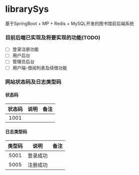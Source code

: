 # librarySys
基于SpringBoot + MP + Redis + MySQL开发的图书馆前后端系统

### 目前后端已实现及将要实现的功能(TODO)
* [ ] 登录注册功能
* [ ] 用户后台
* [ ] 管理员后台
* [ ] 用户端-借阅列表及续借功能

### 网站状态码及日志类型码
#### 状态码
|状态码|说明|备注|
|:-:|:-:|:-:|
|1001|||

#### 日志类型码
|类型码|说明|备注|
|:-:|:-:|:-:|
|5001|登录成功||
|5005|注册成功||